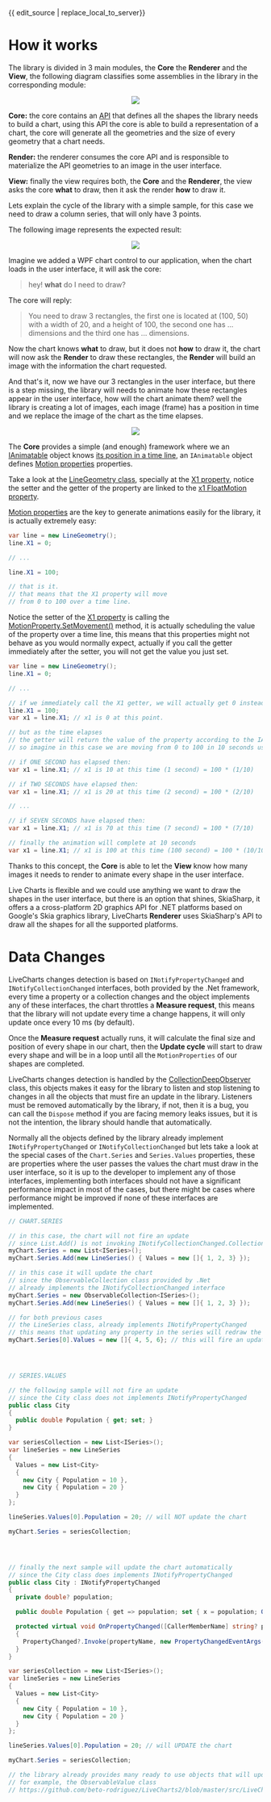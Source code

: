 <div id="edit-this-article-source">
    {{ edit_source | replace_local_to_server}}
</div>

# How it works

The library is divided in 3 main modules, the **Core** the **Renderer** and the **View**, the following
diagram classifies some assemblies in the library in the corresponding module:

<p align="center">
  <img src="https://raw.githubusercontent.com/beto-rodriguez/LiveCharts2/master/docs/_assets/1.1.assemblies.png" />
</p>

**Core:** the core contains an [API](https://raw.githubusercontent.com/beto-rodriguez/LiveCharts2/master/src/LiveChartsCore/Drawing)
that defines all the shapes the library needs to build a chart, using this API the core is able to build a
representation of a chart, the core will generate all the geometries and the size of every geometry that a
chart needs.

**Render:** the renderer consumes the core API and is responsible to materialize the API geometries to an image
in the user interface.

**View:** finally the view requires both, the **Core** and the **Renderer**, the view asks the core **what** to draw,
then it ask the render **how** to draw it.

Lets explain the cycle of the library with a simple sample, for this case we need to draw a column series, 
that will only have 3 points.

The following image represents the expected result:

<p align="center">
  <img src="https://raw.githubusercontent.com/beto-rodriguez/LiveCharts2/master/docs/_assets/1.1.bars1.png" />
</p>

Imagine we added a WPF chart control to our application, when the chart loads in the user interface, it will ask
the core:

> hey! **what** do I need to draw?

The core will reply:

> You need to draw 3 rectangles, the first one is located at (100, 50) with a width of 20, and a height of 100,
the second one has ... dimensions and the third one has ... dimensions.

Now the chart knows **what** to draw, but it does not **how** to draw it, the chart will now ask 
the **Render** to draw these rectangles, the **Render** will build an image with the information the chart 
requested.

And that's it, now we have our 3 rectangles in the user interface, but there is a step missing, the library will
needs to animate how these rectangles appear in the user interface, how will the chart animate them? well the library is 
creating a lot of images, each image (frame) has a position in time and we replace the image of the chart as the time elapses.

<p align="center">
  <img src="https://raw.githubusercontent.com/beto-rodriguez/LiveCharts2/master/docs/_assets/1.1.flipbook.gif" />
</p>

The **Core** provides a simple (and enough) framework where we an [IAnimatable](https://github.com/beto-rodriguez/LiveCharts2/blob/master/src/LiveChartsCore/Drawing/IAnimatable.cs) 
object knows [its position in a time line](https://github.com/beto-rodriguez/LiveCharts2/blob/master/src/LiveChartsCore/Drawing/IAnimatable.cs#L46), an `IAnimatable` object defines [Motion properties](https://github.com/beto-rodriguez/LiveCharts2/blob/master/src/LiveChartsCore/Motion/MotionProperty.cs) 
properties.

Take a look at the [LineGeometry class](https://github.com/beto-rodriguez/LiveCharts2/blob/master/src/skiasharp/LiveChartsCore.SkiaSharp/Drawing/Geometries/LineGeometry.cs), specially at the [X1 property](https://github.com/beto-rodriguez/LiveCharts2/blob/master/src/skiasharp/LiveChartsCore.SkiaSharp/Drawing/Geometries/LineGeometry.cs#L43), notice the setter and the getter of the property are linked to the [x1 FloatMotion property](https://github.com/beto-rodriguez/LiveCharts2/blob/master/src/skiasharp/LiveChartsCore.SkiaSharp/Drawing/Geometries/LineGeometry.cs#L48).

[Motion properties](https://github.com/beto-rodriguez/LiveCharts2/blob/master/src/LiveChartsCore/Motion/MotionProperty.cs) 
are the key to generate animations easily for the library, it is actually extremely easy:

``` c#
var line = new LineGeometry();
line.X1 = 0;

// ...

line.X1 = 100;

// that is it. 
// that means that the X1 property will move
// from 0 to 100 over a time line.
```

Notice the setter of the [X1 property](https://github.com/beto-rodriguez/LiveCharts2/blob/master/src/skiasharp/LiveChartsCore.SkiaSharp/Drawing/Geometries/LineGeometry.cs#L48) 
is calling the [MotionProperty.SetMovement()](https://github.com/beto-rodriguez/LiveCharts2/blob/master/src/LiveChartsCore/Motion/MotionProperty.cs#L89) 
method, it is actually scheduling the value of the property over a time line, this means that this properties 
might not behave as you would normally expect, actually if you call the getter immediately after the setter, you 
will not get the value you just set.

``` c#
var line = new LineGeometry();
line.X1 = 0;

// ... 

// if we immediately call the X1 getter, we will actually get 0 instead of 100
line.X1 = 100;
var x1 = line.X1; // x1 is 0 at this point.

// but as the time elapses
// the getter will return the value of the property according to the IAnimatable.CurrentTime property
// so imagine in this case we are moving from 0 to 100 in 10 seconds using a lineal transition:

// if ONE SECOND has elapsed then:
var x1 = line.X1; // x1 is 10 at this time (1 second) = 100 * (1/10)

// if TWO SECONDS have elapsed then:
var x1 = line.X1; // x1 is 20 at this time (2 second) = 100 * (2/10)

// ...

// if SEVEN SECONDS have elapsed then:
var x1 = line.X1; // x1 is 70 at this time (7 second) = 100 * (7/10)

// finally the animation will complete at 10 seconds
var x1 = line.X1; // x1 is 100 at this time (100 second) = 100 * (10/10)
```

Thanks to this concept, the **Core** is able to let the **View** know how many images it needs to render to animate
every shape in the user interface.

Live Charts is flexible and we could use anything we want to draw the shapes in the user interface, but there is an 
option that shines, SkiaSharp, it offers a a cross-platform 2D graphics API for .NET platforms based on Google's Skia 
graphics library, LiveCharts **Renderer** uses SkiaSharp's API to draw all the shapes for all the supported platforms.

# Data Changes

LiveCharts changes detection is based on `INotifyPropertyChanged` and `INotifyCollectionChanged` interfaces, both 
provided by the .Net framework, every time a property or a collection changes and the object implements any of these 
interfaces, the chart throttles a **Measure request**, this means that the library will not update every time a 
change happens, it will only update once every 10 ms (by default).

Once the **Measure request** actually runs, it will calculate the final size and position of every shape in our chart, 
then the **Update cycle** will start to draw every shape and will be in a loop until all the `MotionProperties` of 
our shapes are completed.

LiveCharts changes detection is handled by the [CollectionDeepObserver](https://github.com/beto-rodriguez/LiveCharts2/blob/master/src/LiveChartsCore/Kernel/CollectionDeepObserver.cs) 
class, this objects makes it easy for the library to listen and stop listening to changes in all the objects that 
must fire an update in the library. Listeners must be removed automatically by the library, if not, then it is a bug, 
you can call the `Dispose` method if you are facing memory leaks issues, but it is not the intention, the library 
should handle that automatically.

Normally all the objects defined by the library already implement `INotifyPropertyChanged` or 
`INotifyCollectionChanged` but lets take a look at the special cases of the `Chart.Series` and `Series.Values` 
properties, these are properties where the user passes the values the chart must draw in the user interface, so it is 
up to the developer to implement any of those interfaces, implementing both interfaces should not have a significant 
performance impact in most of the cases, but there might be cases where performance might be improved if none of these 
interfaces are implemented. 

``` c#
// CHART.SERIES 

// in this case, the chart will not fire an update
// since List.Add() is not invoking INotifyCollectionChanged.CollectionChanged event
myChart.Series = new List<ISeries>();
myChart.Series.Add(new LineSeries() { Values = new []{ 1, 2, 3} });

// in this case it will update the chart
// since the ObservableCollection class provided by .Net
// already implements the INotifyCollectionChanged interface
myChart.Series = new ObservableCollection<ISeries>();
myChart.Series.Add(new LineSeries() { Values = new []{ 1, 2, 3} });

// for both previous cases
// the LineSeries class, already implements INotifyPropertyChanged
// this means that updating any property in the series will redraw the chart.
myChart.Series[0].Values = new []{ 4, 5, 6}; // this will fire an update




// SERIES.VALUES

// the following sample will not fire an update
// since the City class does not implements INotifyPropertyChanged
public class City
{
  public double Population { get; set; }
}

var seriesCollection = new List<ISeries>();
var lineSeries = new LineSeries 
{ 
  Values = new List<City> 
  { 
    new City { Population = 10 }, 
    new City { Population = 20 } 
  } 
};

lineSeries.Values[0].Population = 20; // will NOT update the chart

myChart.Series = seriesCollection;




// finally the next sample will update the chart automatically
// since the City class does implements INotifyPropertyChanged
public class City : INotifyPropertyChanged
{
  private double? population;

  public double Population { get => population; set { x = population; OnPropertyChanged(); } }

  protected virtual void OnPropertyChanged([CallerMemberName] string? propertyName = null)
  {
    PropertyChanged?.Invoke(propertyName, new PropertyChangedEventArgs(propertyName));
  }
}

var seriesCollection = new List<ISeries>();
var lineSeries = new LineSeries 
{ 
  Values = new List<City> 
  { 
    new City { Population = 10 }, 
    new City { Population = 20 } 
  } 
};

lineSeries.Values[0].Population = 20; // will UPDATE the chart

myChart.Series = seriesCollection;

// the library already provides many ready to use objects that will update the chart automatically
// for example, the ObservableValue class
// https://github.com/beto-rodriguez/LiveCharts2/blob/master/src/LiveChartsCore/Defaults/ObservableValue.cs
```
